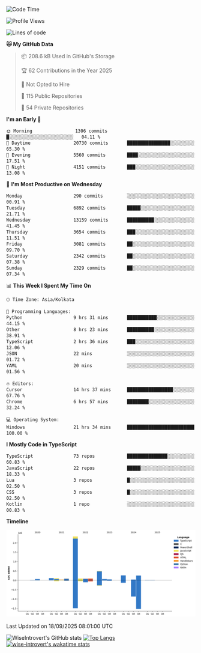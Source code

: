 <!--START_SECTION:waka-->
![Code Time](http://img.shields.io/badge/Code%20Time-2%2C522%20hrs%202%20mins-blue)

![Profile Views](http://img.shields.io/badge/Profile%20Views-1-blue)

![Lines of code](https://img.shields.io/badge/From%20Hello%20World%20I%27ve%20Written-4.1%20million%20lines%20of%20code-blue)

**🐱 My GitHub Data** 

> 📦 208.6 kB Used in GitHub's Storage 
 > 
> 🏆 62 Contributions in the Year 2025
 > 
> 🚫 Not Opted to Hire
 > 
> 📜 115 Public Repositories 
 > 
> 🔑 54 Private Repositories 
 > 
**I'm an Early 🐤** 

```text
🌞 Morning                1306 commits        █░░░░░░░░░░░░░░░░░░░░░░░░   04.11 % 
🌆 Daytime                20730 commits       ████████████████░░░░░░░░░   65.30 % 
🌃 Evening                5560 commits        ████░░░░░░░░░░░░░░░░░░░░░   17.51 % 
🌙 Night                  4151 commits        ███░░░░░░░░░░░░░░░░░░░░░░   13.08 % 
```
📅 **I'm Most Productive on Wednesday** 

```text
Monday                   290 commits         ░░░░░░░░░░░░░░░░░░░░░░░░░   00.91 % 
Tuesday                  6892 commits        █████░░░░░░░░░░░░░░░░░░░░   21.71 % 
Wednesday                13159 commits       ██████████░░░░░░░░░░░░░░░   41.45 % 
Thursday                 3654 commits        ███░░░░░░░░░░░░░░░░░░░░░░   11.51 % 
Friday                   3081 commits        ██░░░░░░░░░░░░░░░░░░░░░░░   09.70 % 
Saturday                 2342 commits        ██░░░░░░░░░░░░░░░░░░░░░░░   07.38 % 
Sunday                   2329 commits        ██░░░░░░░░░░░░░░░░░░░░░░░   07.34 % 
```


📊 **This Week I Spent My Time On** 

```text
🕑︎ Time Zone: Asia/Kolkata

💬 Programming Languages: 
Python                   9 hrs 31 mins       ███████████░░░░░░░░░░░░░░   44.15 % 
Other                    8 hrs 23 mins       ██████████░░░░░░░░░░░░░░░   38.91 % 
TypeScript               2 hrs 36 mins       ███░░░░░░░░░░░░░░░░░░░░░░   12.06 % 
JSON                     22 mins             ░░░░░░░░░░░░░░░░░░░░░░░░░   01.72 % 
YAML                     20 mins             ░░░░░░░░░░░░░░░░░░░░░░░░░   01.56 % 

🔥 Editors: 
Cursor                   14 hrs 37 mins      █████████████████░░░░░░░░   67.76 % 
Chrome                   6 hrs 57 mins       ████████░░░░░░░░░░░░░░░░░   32.24 % 

💻 Operating System: 
Windows                  21 hrs 34 mins      █████████████████████████   100.00 % 
```

**I Mostly Code in TypeScript** 

```text
TypeScript               73 repos            ███████████████░░░░░░░░░░   60.83 % 
JavaScript               22 repos            █████░░░░░░░░░░░░░░░░░░░░   18.33 % 
Lua                      3 repos             █░░░░░░░░░░░░░░░░░░░░░░░░   02.50 % 
CSS                      3 repos             █░░░░░░░░░░░░░░░░░░░░░░░░   02.50 % 
Kotlin                   1 repo              ░░░░░░░░░░░░░░░░░░░░░░░░░   00.83 % 
```



**Timeline**

![Lines of Code chart](https://raw.githubusercontent.com/wise-introvert/wise-introvert/master/assets/bar_graph.png)


 Last Updated on 18/09/2025 08:01:00 UTC
<!--END_SECTION:waka-->

![WiseIntrovert's GitHub stats](https://github-readme-stats.vercel.app/api?username=wise-introvert&count_private=true&show_icons=true)
[![Top Langs](https://github-readme-stats.vercel.app/api/top-langs/?username=wise-introvert&langs_count=10)](https://github.com/anuraghazra/github-readme-stats)
[![wise-introvert's wakatime stats](https://github-readme-stats.vercel.app/api/wakatime?username=wiseintrovert)](https://github.com/anuraghazra/github-readme-stats)
